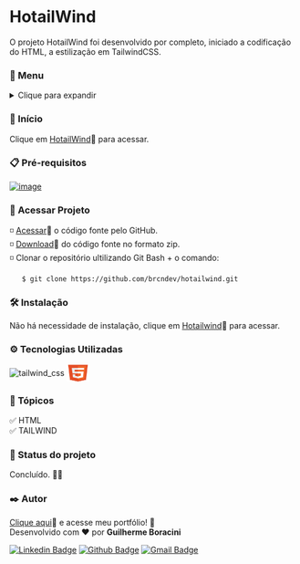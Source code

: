 # HotailWind​

O projeto HotailWind foi desenvolvido por completo, iniciado a codificação do HTML, a estilização em TailwindCSS.

### 🎯 Menu

<details>
<summary>Clique para expandir</summary>
◽ <a href="#inicio">Início</a> <br>
◽ <a href="#pre-requisitos">Pré-requisitos</a> <br>
◽ <a href="#acessar-projeto">Acessar Projeto</a> <br>
◽ <a href="#instalacao">Instalação</a> <br>
◽ <a href="#tecnologias">Tecnologias</a> <br>
◽ <a href="#topicos">Tópicos</a> <br>
◽ <a href="#status">Status do Projeto</a> <br>
◽ <a href="#autor">Autor</a> <br>
</details>

<h3 id="inicio">🚀 Início</h3>

Clique em [HotailWind](https://hotailwind.vercel.app/)🔗 para acessar.

<h3 id="pre-requisitos">📋 Pré-requisitos</h3>

[![image](https://img.shields.io/badge/Google_chrome-4285F4?style=for-the-badge&logo=Google-chrome&logoColor=white)](https://www.google.pt/intl/pt-PT/chrome/)

<h3 id="acessar-projeto">📁 Acessar Projeto</h3>

◽ <a href="https://github.com/brcndev/hotailwind">Acessar</a>🔗 o código fonte pelo GitHub. <br>
◽ <a href="https://github.com/brcndev/hotailwind/archive/refs/heads/main.zip">Download</a>🔗 do código fonte no formato zip.<br>
◽ Clonar o repositório ultilizando Git Bash + o comando:

       $ git clone https://github.com/brcndev/hotailwind.git

<h3 id="instalacao">🛠️ Instalação</h3>

Não há necessidade de instalação, clique em [Hotailwind](https://hotailwind.vercel.app/)🔗 para acessar.

<h3 id="tecnologias">⚙️ Tecnologias Utilizadas</h3>

<div style="display: inline_block">
 <img align="center" width="30" height="40" src="https://img.icons8.com/color/48/tailwind_css.png" alt="tailwind_css"/>
  <img align="center" alt="boradev-HTML" height="30" width="40" src="https://raw.githubusercontent.com/devicons/devicon/master/icons/html5/html5-original.svg">

</div>

<h3 id="topicos">📍 Tópicos</h3>

✅ HTML <br>
✅ TAILWIND <br>

<h3 id="status">📌 Status do projeto</h3>

Concluído. ​​👨‍💻​

<h3 id="autor">✒️ Autor</h3>

<a href="https://github.com/brcndev"></a>

[Clique aqui](https://brcndev.vercel.app/)🔗 e acesse meu portfólio! 💼 <br>
Desenvolvido com ❤️ por **Guilherme Boracini**

[![Linkedin Badge](https://img.shields.io/badge/LinkedIn-0077B5?style=for-the-badge&logo=linkedin&logoColor=white)](https://www.linkedin.com/in/guilherme-boracini) [![Github Badge](https://img.shields.io/badge/GitHub-100000?style=for-the-badge&logo=github&logoColor=white)](https://github.com/brcndev) [![Gmail Badge](https://img.shields.io/badge/Gmail-D14836?style=for-the-badge&logo=gmail&logoColor=white)](mailto:boracinidev@gmail.com)
